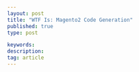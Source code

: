 ```yaml
---
layout: post
title: "WTF Is: Magento2 Code Generation"
published: true
type: post

keywords:
description:
tag: article
---
```


<!--Notes:

Breakdown of how the Magento code generator works and why is or is not an interesting and powerful feature coming in Magento2.

If possible identify possible gotchas and issues.
-->
